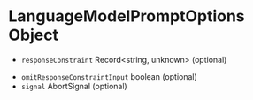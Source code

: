 # LanguageModelPromptOptions Object

* `responseConstraint` Record\<string, unknown\> (optional)
<!-- TODO - the below aren't provided by Mojo -->
* `omitResponseConstraintInput` boolean (optional)
* `signal` AbortSignal (optional)
